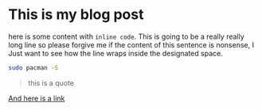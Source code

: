 # This is my blog post

here is some content with `inline code`.
This is going to be a really really long line so please forgive me if the content of this sentence is nonsense, I Just want to see how the line wraps inside the designated space.

``` sh
sudo pacman -S
```

> this is a quote

[And here is a link]("https://www.google.com")

